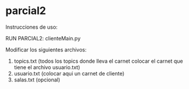 # parcial2
Instrucciones de uso:

RUN PARCIAL2: clienteMain.py

Modificar los siguientes archivos:
1. topics.txt (todos los topics donde lleva el carnet colocar el carnet que tiene el archivo usuario.txt)
2. usuario.txt (colocar aqui un carnet de cliente)
3. salas.txt (opcional)

